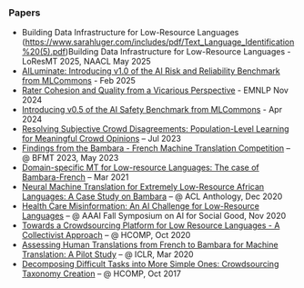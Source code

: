 ### Papers
- Building Data Infrastructure for Low-Resource Languages (https://www.sarahluger.com/includes/pdf/Text_Language_Identification%20(5).pdf)Building Data Infrastructure for Low-Resource Languages - LoResMT 2025, NAACL May 2025
- [AILuminate: Introducing v1.0 of the AI Risk and Reliability Benchmark from MLCommons](https://arxiv.org/abs/2503.05731) - Feb 2025
- [Rater Cohesion and Quality from a Vicarious Perspective](https://arxiv.org/abs/2408.08411) - EMNLP Nov 2024
- [Introducing v0.5 of the AI Safety Benchmark from MLCommons](https://arxiv.org/abs/2404.12241) - Apr 2024
- [Resolving Subjective Crowd Disagreements: Population-Level Learning for Meaningful Crowd Opinions](https://aclanthology.org/2023.acl-long.54/) – Jul 2023  
- [Findings from the Bambara - French Machine Translation Competition](https://aclanthology.org/2023.loresmt-1.9/) – @ BFMT 2023, May 2023  
- [Domain-specific MT for Low-resource Languages: The case of Bambara-French](https://arxiv.org/abs/2104.00041) – Mar 2021  
- [Neural Machine Translation for Extremely Low-Resource African Languages: A Case Study on Bambara](https://aclanthology.org/2020.loresmt-1.3/) – @ ACL Anthology, Dec 2020  
- [Health Care Misinformation: An AI Challenge for Low-Resource Languages](https://ceur-ws.org/Vol-2884/) – @ AAAI Fall Symposium on AI for Social Good, Nov 2020  
- [Towards a Crowdsourcing Platform for Low Resource Languages - A Collectivist Approach](https://www.humancomputation.com/2020/papers.html#wip) – @ HCOMP, Oct 2020  
- [Assessing Human Translations from French to Bambara for Machine Translation: A Pilot Study](https://arxiv.org/abs/2004.00068) – @ ICLR, Mar 2020  
- [Decomposing Difficult Tasks into More Simple Ones: Crowdsourcing Taxonomy Creation](https://www.humancomputation.com/2017/papers.html#wip) – @ HCOMP, Oct 2017  
